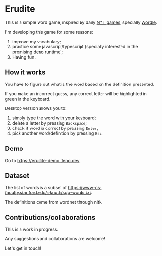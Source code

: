 Erudite
=======
This is a simple word game, inspired by daily [NYT games](https://www.nytco.com/products/games/), specially [Wordle](https://www.nytimes.com/games/wordle/index.html).

I'm developing this game for some reasons: 
1. improve my vocabulary;
2. practice some javascript/typescript (specially interested in the promising [deno](https://github.com/denoland) runtime);
3. Having fun.

How it works
------------
You have to figure out what is the word based on the definition presented.

If you make an incorrect guess, any correct letter will be highlighted in green in the keyboard.

Desktop version allows you to:
1. simply type the word with your keyboard;
2. delete a letter by pressing `Backspace`;
3. check if word is correct by pressing `Enter`;
4. pick another word/definition by pressing `Esc`.

Demo
----------
Go to https://erudite-demo.deno.dev

Dataset
------
The list of words is a subset of https://www-cs-faculty.stanford.edu/~knuth/sgb-words.txt.

The definitions come from wordnet through nltk.

Contributions/collaborations
----------------------------
This is a work in progress. 

Any suggestions and collaborations are welcome!

Let's get in touch!
